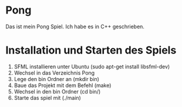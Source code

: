 # Pong

Das ist mein Pong Spiel. Ich habe es in C++ geschrieben. 

# Installation und Starten des Spiels

1. SFML installieren unter Ubuntu (sudo apt-get install libsfml-dev)
2. Wechsel in das Verzeichnis Pong
3. Lege den bin Ordner an (mkdir bin)
4. Baue das Projekt mit dem Befehl (make)
5. Wechsel in den bin Ordner (cd bin/)
6. Starte das spiel mit (./main)
